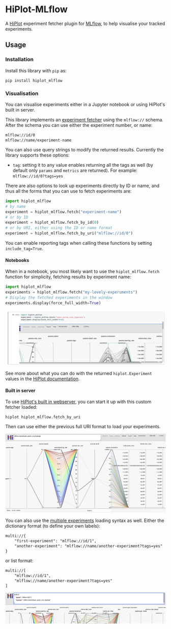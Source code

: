 # HiPlot-MLflow

A  [HiPlot](https://facebookresearch.github.io/hiplot/index.html) experiment fetcher plugin
for [MLflow](https://mlflow.org/), to help visualise your tracked experiments.

## Usage

### Installation

Install this library with `pip` as:

```Shell
pip install hiplot_mlflow
```

### Visualisation

You can visualise experiments either in a Jupyter notebook or using HiPlot's built in server.

This library implements an [experiment fetcher](https://facebookresearch.github.io/hiplot/tuto_webserver.html#experiments-uri)
using the `mlflow://` schema. After the schema you can use either the experiment number, or name:

```text
mlflow://id/0
mlflow://name/experiment-name
```

You can also use query strings to modify the returned results. Currently the library
supports these options:

* `tag`: setting it to any value enables returning all the tags as well (by
  default only `params` and `metrics` are returned). For example: `mlflow://id/0?tags=yes`

There are also options to look up experiments directly by ID or name, and thus all
the forms that you can use to fetch experiments are:

```Python
import hiplot_mlflow
# by name
experiment = hiplot_mlflow.fetch("experiment-name")
# or by ID
experiment = hiplot_mlflow.fetch_by_id(0)
# or by URI, either using the ID or name format
experiment = hiplot_mlflow.fetch_by_uri("mlflow://id/0")
```

You can enable reporting tags when calling these functions by
setting `include_tag=True`.

#### Notebooks

When in a notebook, you most likely want to use the `hiplot_mlflow.fetch`
function for simplicity, fetching results by experiment name:

```Python
import hiplot_mlflow
experiments = hiplot_mlflow.fetch("my-lovely-experuments")
# Display the fetched experiments in the window
experiments.display(force_full_width=True)
```

![Loading HiPlot in a notebook](images/notebook_name.png)

See more about what you can do with the returned `hiplot.Experiment` values in the
[HiPlot documentation](https://facebookresearch.github.io/hiplot/experiment_settings.html).

#### Built in server

To use [HiPlot's built in webserver](https://facebookresearch.github.io/hiplot/tuto_webserver.html),
you can start it up with this custom fetcher loaded:

```Shell
hiplot hiplot_mlflow.fetch_by_uri
```

Then can use either the previous full URI format to load your experiments.

![Loading HiPlot server with experiment name](images/server_name.png)

You can also use the [multiple experiments](https://facebookresearch.github.io/hiplot/tuto_webserver.html#compare-multiple-experiments)
loading syntax as well. Either the dictionary format (to define your own labels):

```text
multi://{
    "first-experiment": "mlflow://id/1",
    "another-experiment": "mlflow://name/another-experiment?tags=yes"
}
```

or list format:

```text
multi://[
    "mlflow://id/1",
    "mlflow://name/another-experiment?tags=yes"
]
```

![Multiple experiments in HiPlot server](images/server_multi.png)
